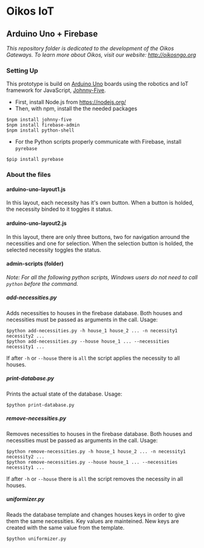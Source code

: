 # Oikos IoT
## Arduino Uno + Firebase

_This repository folder is dedicated to the development of the Oikos Gateways. To learn more about Oikos, visit our website: <http://oikosngo.org>_

### Setting Up

This prototype is build on [Arduino Uno](https://www.arduino.cc/en/Main/ArduinoBoardUno) boards using the robotics and IoT framework for JavaScript, [Johnny-Five](https://github.com/rwaldron/johnny-five).

* First, install Node.js from <https://nodejs.org/>
* Then, with npm, install the the needed packages
```
$npm install johnny-five
$npm install firebase-admin
$npm install python-shell
```
* For the Python scripts properly communicate with Firebase, install `pyrebase`
```
$pip install pyrebase
```

### About the files

#### arduino-uno-layout1.js

In this layout, each necessity has it's own button. When a button is holded, the necessity binded to it toggles it status.

#### arduino-uno-layout2.js

In this layout, there are only three buttons, two for navigation arround the necessities and one for selection. When the selection button is holded, the selected necessity toggles the status.

#### admin-scripts (folder)

_Note: For all the following python scripts, Windows users do not need to call `python` before the command._

##### add-necessities.py

Adds necessities to houses in the firebase database. Both houses and necessities must be passed as arguments in the call. Usage:
```
$python add-necessities.py -h house_1 house_2 ... -n necessity1 necessity2 ...
$python add-necessities.py --house house_1 ... --necessities necessity1 ...
```
If after `-h` or `--house` there is `all` the script applies the necessity to all houses.

##### print-database.py

Prints the actual state of the database. Usage:
```
$python print-database.py
```

##### remove-necessities.py

Removes necessities to houses in the firebase database. Both houses and necessities must be passed as arguments in the call. Usage:
```
$python remove-necessities.py -h house_1 house_2 ... -n necessity1 necessity2 ...
$python remove-necessities.py --house house_1 ... --necessities necessity1 ...
```
If after `-h` or `--house` there is `all` the script removes the necessity in all houses.

##### uniformizer.py

Reads the database template and changes houses keys in order to give them the same necessities. Key values are mainteined. New keys are created with the same value from the template.
```
$python uniformizer.py
```